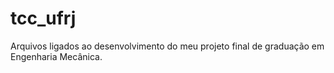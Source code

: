# tcc_ufrj
Arquivos ligados ao desenvolvimento do meu projeto final de graduação em Engenharia Mecânica.
